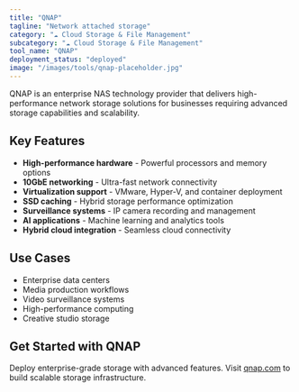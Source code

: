 ```yaml
---
title: "QNAP"
tagline: "Network attached storage"
category: "☁️ Cloud Storage & File Management"
subcategory: "☁️ Cloud Storage & File Management"
tool_name: "QNAP"
deployment_status: "deployed"
image: "/images/tools/qnap-placeholder.jpg"
---
```

QNAP is an enterprise NAS technology provider that delivers high-performance network storage solutions for businesses requiring advanced storage capabilities and scalability.

## Key Features

- **High-performance hardware** - Powerful processors and memory options
- **10GbE networking** - Ultra-fast network connectivity
- **Virtualization support** - VMware, Hyper-V, and container deployment
- **SSD caching** - Hybrid storage performance optimization
- **Surveillance systems** - IP camera recording and management
- **AI applications** - Machine learning and analytics tools
- **Hybrid cloud integration** - Seamless cloud connectivity

## Use Cases

- Enterprise data centers
- Media production workflows
- Video surveillance systems
- High-performance computing
- Creative studio storage

## Get Started with QNAP

Deploy enterprise-grade storage with advanced features. Visit [qnap.com](https://www.qnap.com) to build scalable storage infrastructure.